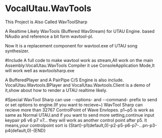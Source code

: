 # VocalUtau.WavTools
This Project is Also Called WavToolSharp

A Realtime Likely WavTools (Buffered WavStream) for UTAU Engine. based NAudio and reference a bit form wavtool-pl.

Now It is a replacement component for wavtool.exe of UTAU song synthesizer.

#Include
A full code to make wavtool work as stream,All work on the main Assembly:VocalUtau.WavTools
Compiler it use ConsoleApplication Mode,It will work well as wavtoolsharp.exe

A BufferedPlayer and A PairPipe C/S Engine is also include.
VocalUtau.Wavtools.BPlayer and VocalUtau.Wavtools.Client is a demo of it,show about how to render a UTAU realtime likely.

#Special
WavTool Sharp can use --options- and --command- prefix to send or set options to engine.(If you want to recieve~)
WavTool Sharp can recieve more than 32767 ControlPoint of Wave Envlopes. p1~p5 is work as same as Normal UTAU.and if you want to send more setting,continue input keypair p6 v6 p7 v7... they will work as another control point after p5.
It means,your controlpoint sort is {Start}-p1(default,0)-p2-p5-p6-p7-...pn-p3-p4(default,0)-{END}
